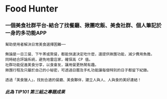# Food Hunter 
### 一個美食社群平台-結合了找餐廳、揪團吃飯、美食社群、個人筆記於一身的多功能APP
    幫助使用者解決日常美食選擇困難──
    
    無論是一日三餐、下午茶或聚餐，都能快速決定吃什麼，還提供揪團功能，減少費用負擔。
    同時結合評論系統，避免地雷店家，確保高 CP 值。
    社群功能促進美食分享，以食會友，讓用餐更熱鬧有趣。
    揪團行程及只屬於自己的小秘密，可透過日曆及手札功能讓每個特別的日子都留下紀錄。
    
    透過「美食獵人」，找到合適的餐廳、美食夥伴，建立人與人、人與食的美好連結！

##### 此為 TIP101 第三組之專題成果
